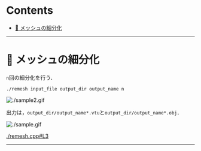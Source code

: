 # Contents

- [🐋 メッシュの細分化](#🐋-メッシュの細分化)


---
# 🐋 メッシュの細分化

`n`回の細分化を行う．

```
./remesh input_file output_dir output_name n
```

![./sample2.gif](sample2.gif)

出力は，`output_dir/output_name*.vtu`と`output_dir/output_name*.obj`．


![./sample.gif](sample.gif)


[./remesh.cpp#L3](./remesh.cpp#L3)


---
